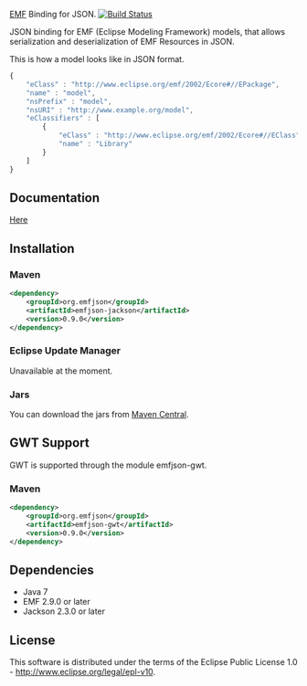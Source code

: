[EMF](http://www.eclipse.org/emf) Binding for JSON. [![Build Status](https://secure.travis-ci.org/ghillairet/emfjson.png)](http://travis-ci.org/ghillairet/emfjson)

JSON binding for EMF (Eclipse Modeling Framework) models, that allows serialization and deserialization of EMF Resources in JSON.

This is how a model looks like in JSON format.

```javascript
{
    "eClass" : "http://www.eclipse.org/emf/2002/Ecore#//EPackage",
    "name" : "model",
    "nsPrefix" : "model",
    "nsURI" : "http://www.example.org/model",
    "eClassifiers" : [
        {
            "eClass" : "http://www.eclipse.org/emf/2002/Ecore#//EClass",
            "name" : "Library"
        }
    ]
}
```

## Documentation

[Here](http://emfjson.org)

## Installation

### Maven

```xml
<dependency>
	<groupId>org.emfjson</groupId>
	<artifactId>emfjson-jackson</artifactId>
	<version>0.9.0</version>
</dependency>
```

### Eclipse Update Manager

Unavailable at the moment.

### Jars

You can download the jars from [Maven Central](http://search.maven.org/#search|ga|1|emfjson).


## GWT Support

GWT is supported through the module emfjson-gwt.

### Maven

```xml
<dependency>
	<groupId>org.emfjson</groupId>
	<artifactId>emfjson-gwt</artifactId>
	<version>0.9.0</version>
</dependency>
```

## Dependencies

* Java 7
* EMF 2.9.0 or later
* Jackson 2.3.0 or later


## License
This software is distributed under the terms of the Eclipse Public License 1.0 - http://www.eclipse.org/legal/epl-v10.
